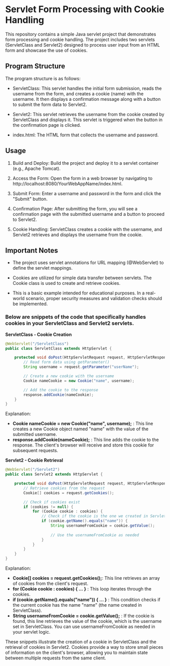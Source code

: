 # Servlet Form Processing with Cookie Handling
This repository contains a simple Java servlet project that demonstrates form processing and cookie handling.
The project includes two servlets (ServletClass and Servlet2) designed to process user input from an HTML form and showcase the use of cookies.

## Program Structure
The program structure is as follows:

- ServletClass: This servlet handles the initial form submission, reads the username from the form, and creates a cookie (name) with the username. It then displays a confirmation message along with a button to submit the form data to Servlet2.

- Servlet2: This servlet retrieves the username from the cookie created by ServletClass and displays it. This servlet is triggered when the button in the confirmation page is clicked.

- index.html: The HTML form that collects the username and password.

## Usage
1. Build and Deploy: Build the project and deploy it to a servlet container (e.g., Apache Tomcat).

2. Access the Form: Open the form in a web browser by navigating to http://localhost:8080/YourWebAppName/index.html.

3. Submit Form: Enter a username and password in the form and click the "Submit" button.

4. Confirmation Page: After submitting the form, you will see a confirmation page with the submitted username and a button to proceed to Servlet2.

5. Cookie Handling: ServletClass creates a cookie with the username, and Servlet2 retrieves and displays the username from the cookie.

## Important Notes
- The project uses servlet annotations for URL mapping (@WebServlet) to define the servlet mappings.

- Cookies are utilized for simple data transfer between servlets. The Cookie class is used to create and retrieve cookies.

- This is a basic example intended for educational purposes. In a real-world scenario, proper security measures and validation checks should be implemented.

### Below are snippets of the code that specifically handles cookies in your ServletClass and Servlet2 servlets.

**ServletClass - Cookie Creation**

```java
@WebServlet("/ServletClass")
public class ServletClass extends HttpServlet {

    protected void doPost(HttpServletRequest request, HttpServletResponse response) throws ServletException, IOException {
        // Read form data using getParameter()
        String username = request.getParameter("userName");

        // Create a new cookie with the username
        Cookie nameCookie = new Cookie("name", username);

        // Add the cookie to the response
        response.addCookie(nameCookie);
    }
}

```
Explanation:
- **Cookie nameCookie = new Cookie("name", username);** : This line creates a new Cookie object named "name" with the value of the submitted username.
- **response.addCookie(nameCookie);** : This line adds the cookie to the response. The client's browser will receive and store this cookie for subsequent requests.

**Servlet2 - Cookie Retrieval**

```java
@WebServlet("/Servlet2")
public class Servlet2 extends HttpServlet {

    protected void doPost(HttpServletRequest request, HttpServletResponse response) throws ServletException, IOException {
        // Retrieve cookies from the request
        Cookie[] cookies = request.getCookies();

        // Check if cookies exist
        if (cookies != null) {
            for (Cookie cookie : cookies) {
                // Check if the cookie is the one we created in ServletClass
                if (cookie.getName().equals("name")) {
                    String usernameFromCookie = cookie.getValue();
                    
                    // Use the usernameFromCookie as needed
                }
            }
        }
    }
}

```
Explanation:

- **Cookie[] cookies = request.getCookies();**: This line retrieves an array of cookies from the client's request.
- **for (Cookie cookie : cookies) { ... }** : This loop iterates through the cookies.
- **if (cookie.getName().equals("name")) { ... }** : This condition checks if the current cookie has the name "name" (the name created in ServletClass).
- **String usernameFromCookie = cookie.getValue();** : If the cookie is found, this line retrieves the value of the cookie, which is the username set in ServletClass. You can use usernameFromCookie as needed in your servlet logic.

These snippets illustrate the creation of a cookie in ServletClass and the retrieval of cookies in Servlet2. Cookies provide a way to store small pieces of information on the client's browser, allowing you to maintain state between multiple requests from the same client.


